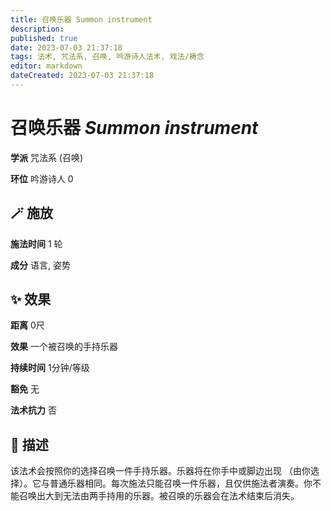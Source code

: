 ```yaml
---
title: 召唤乐器 Summon instrument
description: 
published: true
date: 2023-07-03 21:37:18
tags: 法术, 咒法系, 召唤, 吟游诗人法术, 戏法/祷念
editor: markdown
dateCreated: 2023-07-03 21:37:18
---
```


# **召唤乐器** *Summon instrument*

**学派** 咒法系 (召唤) 

**环位** 吟游诗人 0

## 🪄 施放

**施法时间** 1 轮

**成分** 语言, 姿势

## ✨ 效果  

**距离** 0尺 

**效果** 一个被召唤的手持乐器 

**持续时间** 1分钟/等级 

**豁免** 无

**法术抗力** 否

## 📖 描述

该法术会按照你的选择召唤一件手持乐器。乐器将在你手中或脚边出现 （由你选择）。它与普通乐器相同。每次施法只能召唤一件乐器，且仅供施法者演奏。你不能召唤出大到无法由两手持用的乐器。被召唤的乐器会在法术结束后消失。
    